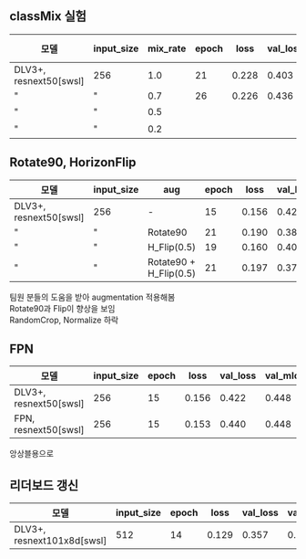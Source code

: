 
## classMix 실험
|모델|input_size|mix_rate|epoch|loss|val_loss|val_mIoU1|val_mIoU2|LB score|
|------|---|---|---|---|---|---|---|---|
|DLV3+, resnext50[swsl]|256|1.0|21|0.228|0.403|0.456|0.475|0.5712|
|"|"|0.7|26|0.226|0.436|0.437|0.512|0.5631|
|"|"|0.5||||||하락|
|"|"|0.2||||||하락|


## Rotate90, HorizonFlip
|모델|input_size|aug|epoch|loss|val_loss|val_mIoU1|val_mIoU2|val_mIoU3|LB|
|------|---|---|---|---|---|---|---|---|---|
|DLV3+, resnext50[swsl]|256|-|15|0.156|0.422|0.448|0.522|0.585|0.6020|
|"|"|Rotate90|21|0.190|0.382|0.466|0.559|0.593|0.6109|
|"|"|H_Flip(0.5)|19|0.160|0.400|0.464|0.556|0.601|-|
|"|"|Rotate90 + H_Flip(0.5)|21|0.197|0.370|0.485|0.570|0.608|-|

팀원 분들의 도움을 받아 augmentation 적용해봄<br>
Rotate90과 Flip이 향상을 보임<br>
RandomCrop, Normalize 하락

## FPN
|모델|input_size|epoch|loss|val_loss|val_mIoU1|val_mIoU2|val_mIoU3|LB|
|------|---|---|---|---|---|---|---|---|
|DLV3+, resnext50[swsl]|256|15|0.156|0.422|0.448|0.522|0.585|0.6020|
|FPN, resnext50[swsl]|256|15|0.153|0.440|0.448|0.545|0.571||

앙상블용으로 


## 리더보드 갱신
|모델|input_size|epoch|loss|val_loss|val_mIoU1|val_mIoU2|val_mIoU3|LB|
|------|---|---|---|---|---|---|---|---|
|DLV3+, resnext101x8d[swsl]|512|14|0.129|0.357|0.500|0.607|0.622|0.6275|
